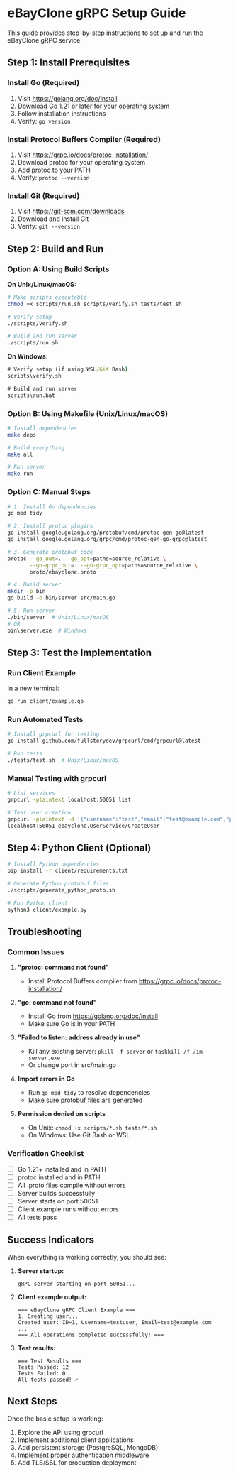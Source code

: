 # eBayClone gRPC Setup Guide

This guide provides step-by-step instructions to set up and run the eBayClone gRPC service.

## Step 1: Install Prerequisites

### Install Go (Required)
1. Visit https://golang.org/doc/install
2. Download Go 1.21 or later for your operating system
3. Follow installation instructions
4. Verify: `go version`

### Install Protocol Buffers Compiler (Required)
1. Visit https://grpc.io/docs/protoc-installation/
2. Download protoc for your operating system
3. Add protoc to your PATH
4. Verify: `protoc --version`

### Install Git (Required)
1. Visit https://git-scm.com/downloads
2. Download and install Git
3. Verify: `git --version`

## Step 2: Build and Run

### Option A: Using Build Scripts

**On Unix/Linux/macOS:**
```bash
# Make scripts executable
chmod +x scripts/run.sh scripts/verify.sh tests/test.sh

# Verify setup
./scripts/verify.sh

# Build and run server
./scripts/run.sh
```

**On Windows:**
```cmd
# Verify setup (if using WSL/Git Bash)
scripts\verify.sh

# Build and run server
scripts\run.bat
```

### Option B: Using Makefile (Unix/Linux/macOS)
```bash
# Install dependencies
make deps

# Build everything
make all

# Run server
make run
```

### Option C: Manual Steps
```bash
# 1. Install Go dependencies
go mod tidy

# 2. Install protoc plugins
go install google.golang.org/protobuf/cmd/protoc-gen-go@latest
go install google.golang.org/grpc/cmd/protoc-gen-go-grpc@latest

# 3. Generate protobuf code
protoc --go_out=. --go_opt=paths=source_relative \
       --go-grpc_out=. --go-grpc_opt=paths=source_relative \
       proto/ebayclone.proto

# 4. Build server
mkdir -p bin
go build -o bin/server src/main.go

# 5. Run server
./bin/server  # Unix/Linux/macOS
# OR
bin\server.exe  # Windows
```

## Step 3: Test the Implementation

### Run Client Example
In a new terminal:
```bash
go run client/example.go
```

### Run Automated Tests
```bash
# Install grpcurl for testing
go install github.com/fullstorydev/grpcurl/cmd/grpcurl@latest

# Run tests
./tests/test.sh  # Unix/Linux/macOS
```

### Manual Testing with grpcurl
```bash
# List services
grpcurl -plaintext localhost:50051 list

# Test user creation
grpcurl -plaintext -d '{"username":"test","email":"test@example.com","password":"pass"}' \
localhost:50051 ebayclone.UserService/CreateUser
```

## Step 4: Python Client (Optional)

```bash
# Install Python dependencies
pip install -r client/requirements.txt

# Generate Python protobuf files
./scripts/generate_python_proto.sh

# Run Python client
python3 client/example.py
```

## Troubleshooting

### Common Issues

1. **"protoc: command not found"**
   - Install Protocol Buffers compiler from https://grpc.io/docs/protoc-installation/

2. **"go: command not found"**
   - Install Go from https://golang.org/doc/install
   - Make sure Go is in your PATH

3. **"Failed to listen: address already in use"**
   - Kill any existing server: `pkill -f server` or `taskkill /f /im server.exe`
   - Or change port in src/main.go

4. **Import errors in Go**
   - Run `go mod tidy` to resolve dependencies
   - Make sure protobuf files are generated

5. **Permission denied on scripts**
   - On Unix: `chmod +x scripts/*.sh tests/*.sh`
   - On Windows: Use Git Bash or WSL

### Verification Checklist

- [ ] Go 1.21+ installed and in PATH
- [ ] protoc installed and in PATH
- [ ] All .proto files compile without errors
- [ ] Server builds successfully
- [ ] Server starts on port 50051
- [ ] Client example runs without errors
- [ ] All tests pass

## Success Indicators

When everything is working correctly, you should see:

1. **Server startup:**
   ```
   gRPC server starting on port 50051...
   ```

2. **Client example output:**
   ```
   === eBayClone gRPC Client Example ===
   1. Creating user...
   Created user: ID=1, Username=testuser, Email=test@example.com
   ...
   === All operations completed successfully! ===
   ```

3. **Test results:**
   ```
   === Test Results ===
   Tests Passed: 12
   Tests Failed: 0
   All tests passed! ✓
   ```

## Next Steps

Once the basic setup is working:
1. Explore the API using grpcurl
2. Implement additional client applications
3. Add persistent storage (PostgreSQL, MongoDB)
4. Implement proper authentication middleware
5. Add TLS/SSL for production deployment
